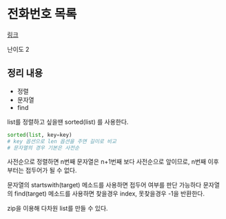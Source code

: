 # 전화번호 목록

[링크](https://programmers.co.kr/learn/courses/30/lessons/42577)

난이도 2

## 정리 내용

- 정렬
- 문자열
- find

list를 정렬하고 싶을땐 sorted(list) 를 사용한다.

```python
sorted(list, key=key)
# key 옵션으로 len 옵션을 주면 길이로 비교
# 문자열의 경우 기본은 사전순
```

사전순으로 정렬하면 n번째 문자열은 n+1번째 보다 사전순으로 앞이므로, n번째 이후부터는 접두어가 될 수 없다.

문자열의 startswith(target) 메소드를 사용하면 접두어 여부를 판단 가능하다
문자열의 find(target) 메소드를 사용하면 찾을경우 index, 못찾을경우 -1을 반환한다.

zip을 이용해 다차원 list를 만들 수 있다.
